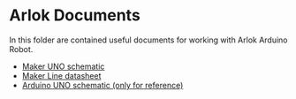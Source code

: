 # Arlok Documents  
In this folder are contained useful documents for working with Arlok Arduino Robot.

- [Maker UNO schematic](schematic_maker_uno.pdf)
- [Maker Line datasheet](makerline.pdf)
- [Arduino UNO schematic (only for reference)](schematic_arduino_uno.pdf) 
